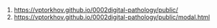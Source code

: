 1. <https://vptorkhov.github.io/0002digital-pathology/public/>
2. <https://vptorkhov.github.io/0002digital-pathology/public/modal.html>